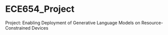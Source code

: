 # ECE654_Project
Project: Enabling Deployment of Generative Language Models on Resource-Constrained Devices
